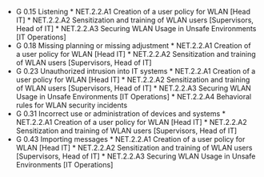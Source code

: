 * G 0.15 Listening
         * NET.2.2.A1 Creation of a user policy for WLAN [Head IT]
         * NET.2.2.A2 Sensitization and training of WLAN users [Supervisors, Head of IT]
         * NET.2.2.A3 Securing WLAN Usage in Unsafe Environments [IT Operations]
* G 0.18 Missing planning or missing adjustment
         * NET.2.2.A1 Creation of a user policy for WLAN [Head IT]
         * NET.2.2.A2 Sensitization and training of WLAN users [Supervisors, Head of IT]
* G 0.23 Unauthorized intrusion into IT systems
         * NET.2.2.A1 Creation of a user policy for WLAN [Head IT]
         * NET.2.2.A2 Sensitization and training of WLAN users [Supervisors, Head of IT]
         * NET.2.2.A3 Securing WLAN Usage in Unsafe Environments [IT Operations]
         * NET.2.2.A4 Behavioral rules for WLAN security incidents
* G 0.31 Incorrect use or administration of devices and systems
         * NET.2.2.A1 Creation of a user policy for WLAN [Head IT]
         * NET.2.2.A2 Sensitization and training of WLAN users [Supervisors, Head of IT]
* G 0.43 Importing messages
         * NET.2.2.A1 Creation of a user policy for WLAN [Head IT]
         * NET.2.2.A2 Sensitization and training of WLAN users [Supervisors, Head of IT]
         * NET.2.2.A3 Securing WLAN Usage in Unsafe Environments [IT Operations]
